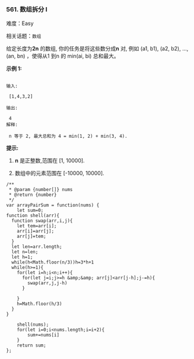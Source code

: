 ### 561. 数组拆分 I

难度：Easy

相关话题：`数组`

给定长度为**2n** 的数组, 你的任务是将这些数分成**n** 对, 例如 (a1, b1), (a2, b2), ..., (an, bn) ，使得从1 到n 的 min(ai, bi) 总和最大。



**示例 1:** 





```

输入:

 [1,4,3,2]

输出:

 4
解释:

 n 等于 2, 最大总和为 4 = min(1, 2) + min(3, 4).

```


**提示:** 




1. **n** 是正整数,范围在 [1, 10000].

2. 数组中的元素范围在 [-10000, 10000].






```
/**
 * @param {number[]} nums
 * @return {number}
 */
var arrayPairSum = function(nums) {
    let sum=0;
function shell(arr){
  function swap(arr,i,j){
    let tem=arr[i];
    arr[i]=arr[j];
    arr[j]=tem;
  }
  let len=arr.length;
  let n=len;
  let h=1;
  while(h<Math.floor(n/3))h=3*h+1
  while(h>=1){
    for(let i=h;i<n;i++){
      for(let j=i;j>=h &amp;&amp; arr[j]<arr[j-h];j-=h){
        swap(arr,j,j-h)
      }

    }
    h=Math.floor(h/3)
  }
}
  
    shell(nums);
    for(let i=0;i<nums.length;i=i+2){
        sum+=nums[i]
    }
    return sum;
};



```

